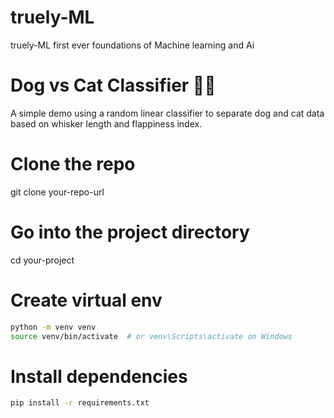 # truely-ML
truely-ML first ever foundations of Machine learning and Ai


# Dog vs Cat Classifier 🐶🐱

A simple demo using a random linear classifier to separate dog and cat data based on whisker length and flappiness index.






# Clone the repo
git clone your-repo-url

# Go into the project directory
cd your-project

# Create virtual env
```bash
python -m venv venv
source venv/bin/activate  # or venv\Scripts\activate on Windows
```

# Install dependencies
```bash
pip install -r requirements.txt

```




